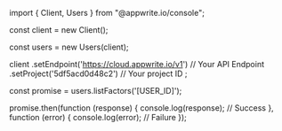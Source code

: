 import { Client,  Users } from "@appwrite.io/console";

const client = new Client();

const users = new Users(client);

client
    .setEndpoint('https://cloud.appwrite.io/v1') // Your API Endpoint
    .setProject('5df5acd0d48c2') // Your project ID
;

const promise = users.listFactors('[USER_ID]');

promise.then(function (response) {
    console.log(response); // Success
}, function (error) {
    console.log(error); // Failure
});